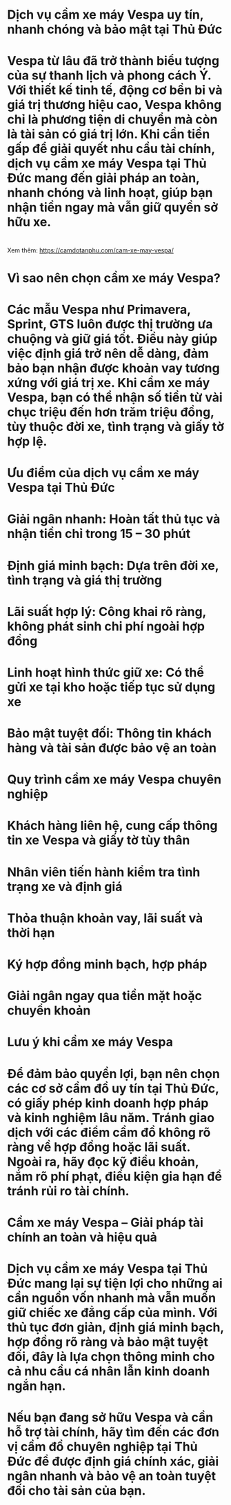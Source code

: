 # Dịch vụ cầm xe máy Vespa uy tín, nhanh chóng và bảo mật tại Thủ Đức

# 

# Vespa từ lâu đã trở thành biểu tượng của sự thanh lịch và phong cách Ý. Với thiết kế tinh tế, động cơ bền bỉ và giá trị thương hiệu cao, Vespa không chỉ là phương tiện di chuyển mà còn là tài sản có giá trị lớn. Khi cần tiền gấp để giải quyết nhu cầu tài chính, dịch vụ cầm xe máy Vespa tại Thủ Đức mang đến giải pháp an toàn, nhanh chóng và linh hoạt, giúp bạn nhận tiền ngay mà vẫn giữ quyền sở hữu xe.

# 
Xem thêm: https://camdotanphu.com/cam-xe-may-vespa/
# Vì sao nên chọn cầm xe máy Vespa?

# 

# Các mẫu Vespa như Primavera, Sprint, GTS luôn được thị trường ưa chuộng và giữ giá tốt. Điều này giúp việc định giá trở nên dễ dàng, đảm bảo bạn nhận được khoản vay tương xứng với giá trị xe. Khi cầm xe máy Vespa, bạn có thể nhận số tiền từ vài chục triệu đến hơn trăm triệu đồng, tùy thuộc đời xe, tình trạng và giấy tờ hợp lệ.

# 

# Ưu điểm của dịch vụ cầm xe máy Vespa tại Thủ Đức

# 

# Giải ngân nhanh: Hoàn tất thủ tục và nhận tiền chỉ trong 15 – 30 phút

# 

# Định giá minh bạch: Dựa trên đời xe, tình trạng và giá thị trường

# 

# Lãi suất hợp lý: Công khai rõ ràng, không phát sinh chi phí ngoài hợp đồng

# 

# Linh hoạt hình thức giữ xe: Có thể gửi xe tại kho hoặc tiếp tục sử dụng xe

# 

# Bảo mật tuyệt đối: Thông tin khách hàng và tài sản được bảo vệ an toàn

# 

# Quy trình cầm xe máy Vespa chuyên nghiệp

# 

# Khách hàng liên hệ, cung cấp thông tin xe Vespa và giấy tờ tùy thân

# 

# Nhân viên tiến hành kiểm tra tình trạng xe và định giá

# 

# Thỏa thuận khoản vay, lãi suất và thời hạn

# 

# Ký hợp đồng minh bạch, hợp pháp

# 

# Giải ngân ngay qua tiền mặt hoặc chuyển khoản

# 

# Lưu ý khi cầm xe máy Vespa

# 

# Để đảm bảo quyền lợi, bạn nên chọn các cơ sở cầm đồ uy tín tại Thủ Đức, có giấy phép kinh doanh hợp pháp và kinh nghiệm lâu năm. Tránh giao dịch với các điểm cầm đồ không rõ ràng về hợp đồng hoặc lãi suất. Ngoài ra, hãy đọc kỹ điều khoản, nắm rõ phí phạt, điều kiện gia hạn để tránh rủi ro tài chính.

# 

# Cầm xe máy Vespa – Giải pháp tài chính an toàn và hiệu quả

# 

# Dịch vụ cầm xe máy Vespa tại Thủ Đức mang lại sự tiện lợi cho những ai cần nguồn vốn nhanh mà vẫn muốn giữ chiếc xe đẳng cấp của mình. Với thủ tục đơn giản, định giá minh bạch, hợp đồng rõ ràng và bảo mật tuyệt đối, đây là lựa chọn thông minh cho cả nhu cầu cá nhân lẫn kinh doanh ngắn hạn.

# 

# Nếu bạn đang sở hữu Vespa và cần hỗ trợ tài chính, hãy tìm đến các đơn vị cầm đồ chuyên nghiệp tại Thủ Đức để được định giá chính xác, giải ngân nhanh và bảo vệ an toàn tuyệt đối cho tài sản của bạn.


